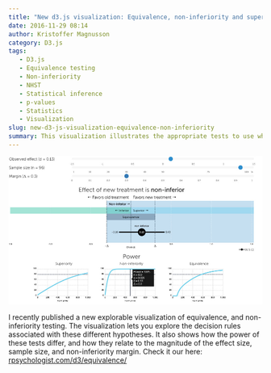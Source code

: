 ```yaml
---
title: "New d3.js visualization: Equivalence, non-inferiority and superiority testing"
date: 2016-11-29 08:14
author: Kristoffer Magnusson
category: D3.js
tags: 
   - D3.js
   - Equivalence testing
   - Non-inferiority
   - NHST
   - Statistical inference
   - p-values
   - Statistics
   - Visualization
slug: new-d3-js-visualization-equivalence-non-inferiority
summary: This visualization illustrates the appropriate tests to use when your research hypothesis is that two treatments are equally effective, or that a new treatment is no worse than the current gold standard.
---
```


![Understanding equivalence and non-inferiority testing. By: Kristoffer Magnusson](./img/equivalence-fb.jpg)

I recently published a new explorable visualization of equivalence, and non-inferiority testing. The visualization lets you explore the decision rules associated with these different hypotheses. It also shows how the power of these tests differ, and how they relate to the magnitude of the effect size, sample size, and non-inferiority margin. Check it our here: [rpsychologist.com/d3/equivalence/](http://rpsychologist.com/d3/equivalence/)




